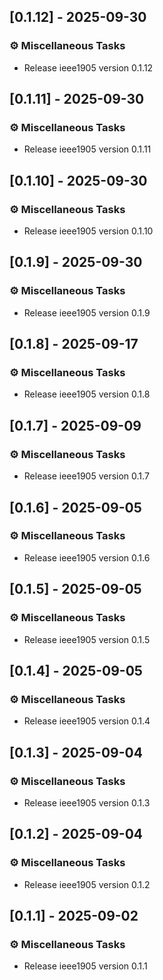 ## [0.1.12] - 2025-09-30

### ⚙️ Miscellaneous Tasks

- Release ieee1905 version 0.1.12
## [0.1.11] - 2025-09-30

### ⚙️ Miscellaneous Tasks

- Release ieee1905 version 0.1.11
## [0.1.10] - 2025-09-30

### ⚙️ Miscellaneous Tasks

- Release ieee1905 version 0.1.10
## [0.1.9] - 2025-09-30

### ⚙️ Miscellaneous Tasks

- Release ieee1905 version 0.1.9
## [0.1.8] - 2025-09-17

### ⚙️ Miscellaneous Tasks

- Release ieee1905 version 0.1.8
## [0.1.7] - 2025-09-09

### ⚙️ Miscellaneous Tasks

- Release ieee1905 version 0.1.7
## [0.1.6] - 2025-09-05

### ⚙️ Miscellaneous Tasks

- Release ieee1905 version 0.1.6
## [0.1.5] - 2025-09-05

### ⚙️ Miscellaneous Tasks

- Release ieee1905 version 0.1.5
## [0.1.4] - 2025-09-05

### ⚙️ Miscellaneous Tasks

- Release ieee1905 version 0.1.4
## [0.1.3] - 2025-09-04

### ⚙️ Miscellaneous Tasks

- Release ieee1905 version 0.1.3
## [0.1.2] - 2025-09-04

### ⚙️ Miscellaneous Tasks

- Release ieee1905 version 0.1.2
## [0.1.1] - 2025-09-02

### ⚙️ Miscellaneous Tasks

- Release ieee1905 version 0.1.1
